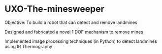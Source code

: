 # UXO-The-minesweeper

Objective:  To build a robot that can detect and remove landmines

Designed and fabricated a novel 1 DOF mechanism to remove mines

Implemented image processing techniques (in Python) to detect landmines using IR Thermography
